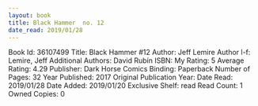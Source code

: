 ```yaml
---
layout: book
title: Black Hammer  no. 12
date_read: 2019/01/28
---
```


Book Id: 36107499
Title: Black Hammer #12
Author: Jeff Lemire
Author l-f: Lemire, Jeff
Additional Authors: David Rubín
ISBN: 
My Rating: 5
Average Rating: 4.29
Publisher: Dark Horse Comics
Binding: Paperback
Number of Pages: 32
Year Published: 2017
Original Publication Year: 
Date Read: 2019/01/28
Date Added: 2019/01/20
Exclusive Shelf: read
Read Count: 1
Owned Copies: 0


